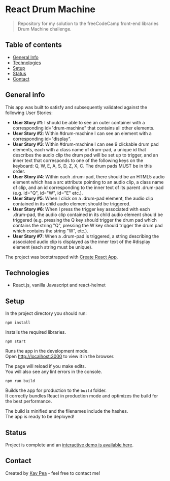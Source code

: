 # React Drum Machine
> Repository for my solution to the freeCodeCamp front-end libraries Drum Machine challenge.

## Table of contents
* [General Info](#general-info)
* [Technologies](#technologies)
* [Setup](#setup)
* [Status](#status)
* [Contact](#contact)

## General info
This app was built to satisfy and subsequently validated against the following User Stories:

- **User Story #1**: I should be able to see an outer container with a corresponding id="drum-machine" that contains all other elements.
- **User Story #2**: Within #drum-machine I can see an element with a corresponding id="display".
- **User Story #3**: Within #drum-machine I can see 9 clickable drum pad elements, each with a class name of drum-pad, a unique id that describes the audio clip the drum pad will be set up to trigger, and an inner text that corresponds to one of the following keys on the keyboard: Q, W, E, A, S, D, Z, X, C. The drum pads MUST be in this order.
- **User Story #4**: Within each .drum-pad, there should be an HTML5 audio element which has a src attribute pointing to an audio clip, a class name of clip, and an id corresponding to the inner text of its parent .drum-pad (e.g. id="Q", id="W", id="E" etc.).
- **User Story #5**: When I click on a .drum-pad element, the audio clip contained in its child audio element should be triggered.
- **User Story #6**: When I press the trigger key associated with each .drum-pad, the audio clip contained in its child audio element should be triggered (e.g. pressing the Q key should trigger the drum pad which contains the string "Q", pressing the W key should trigger the drum pad which contains the string "W", etc.).
- **User Story #7**: When a .drum-pad is triggered, a string describing the associated audio clip is displayed as the inner text of the #display element (each string must be unique).

The project was bootstrapped with [Create React App](https://github.com/facebook/create-react-app). 

## Technologies
* React.js, vanilla Javascript and react-helmet

## Setup
In the project directory you should run:

`npm install`

Installs the required libraries.

`npm start`

Runs the app in the development mode.<br />
Open [http://localhost:3000](http://localhost:3000) to view it in the browser.

The page will reload if you make edits.<br />
You will also see any lint errors in the console.

`npm run build`

Builds the app for production to the `build` folder.<br />
It correctly bundles React in production mode and optimizes the build for the best performance.

The build is minified and the filenames include the hashes.<br />
The app is ready to be deployed!

## Status
Project is complete and an [interactive demo is available here](https://ravenblack24.github.io/drum-machine/).

## Contact
Created by [Kay Pea](https://imkp.co.uk) - feel free to contact me!